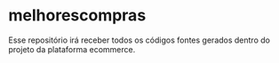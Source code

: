 # melhorescompras
Esse repositório irá receber todos os códigos fontes gerados dentro do projeto da plataforma ecommerce.
